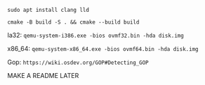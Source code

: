 `sudo apt install clang lld`

`cmake -B build -S . && cmake --build build`

Ia32:
`qemu-system-i386.exe -bios ovmf32.bin -hda disk.img`

x86_64:
`qemu-system-x86_64.exe -bios ovmf64.bin -hda disk.img`

Gop:
`https://wiki.osdev.org/GOP#Detecting_GOP`

MAKE A README LATER